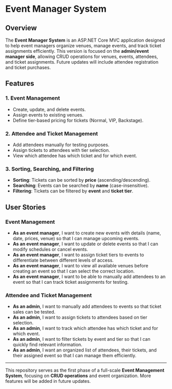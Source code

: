 # Event Manager System

## Overview
The **Event Manager System** is an ASP.NET Core MVC application designed to help event managers organize venues, manage events, and track ticket assignments efficiently. This version is focused on the **admin/event manager side**, allowing CRUD operations for venues, events, attendees, and ticket assignments. Future updates will include attendee registration and ticket purchases.

## Features
### 1. Event Management
- Create, update, and delete events.
- Assign events to existing venues.
- Define tier-based pricing for tickets (Normal, VIP, Backstage).

### 2. Attendee and Ticket Management
- Add attendees manually for testing purposes.
- Assign tickets to attendees with tier selection.
- View which attendee has which ticket and for which event.

### 3. Sorting, Searching, and Filtering
- **Sorting**: Tickets can be sorted by **price** (ascending/descending).
- **Searching**: Events can be searched by **name** (case-insensitive).
- **Filtering**: Tickets can be filtered by **event** and **ticket tier**.

## User Stories
### Event Management
- **As an event manager**, I want to create new events with details (name, date, prices, venue) so that I can manage upcoming events.
- **As an event manager**, I want to update or delete events so that I can modify schedules or cancel events.
- **As an event manager**, I want to assign ticket tiers to events to differentiate between different levels of access.
- **As an event manager**, I want to view all available venues before creating an event so that I can select the correct location.
- **As an event manager**, I want to be able to manually add attendees to an event so that I can track ticket assignments for testing.

### Attendee and Ticket Management
- **As an admin**, I want to manually add attendees to events so that ticket sales can be tested.
- **As an admin**, I want to assign tickets to attendees based on tier selection.
- **As an admin**, I want to track which attendee has which ticket and for which event.
- **As an admin**, I want to filter tickets by event and tier so that I can quickly find relevant information.
- **As an admin**, I want an organized list of attendees, their tickets, and their assigned event so that I can manage them efficiently.

---
This repository serves as the first phase of a full-scale **Event Management System**, focusing on **CRUD operations** and event organization. More features will be added in future updates.
